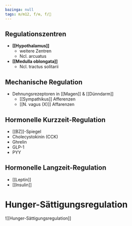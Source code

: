 ```yaml
---
bazinga: null
tags: m/m12, f/⚙️, f/💩
---
```

## Regulationszentren
- **[[Hypothalamus]]**
	- weitere Zentren
	- Ncl. arcuatus
- **[[Medulla oblongata]]**
	- Ncl. tractus solitarii

## Mechanische Regulation
- Dehnungsrezeptoren in [[Magen]] & [[Dünndarm]]
	- [[Sympathikus]] Afferenzen
	- [[N. vagus (X)]] Affarenzen

## Hormonelle Kurzzeit-Regulation
- [[BZ]]-Spiegel
- Cholecystokinin (CCK)
- Ghrelin
- GLP-1
- PYY

## Hormonelle Langzeit-Regulation
- [[Leptin]]
- [[Insulin]]

# Hunger-Sättigungsregulation
![[Hunger-Sättigungsregulation]]